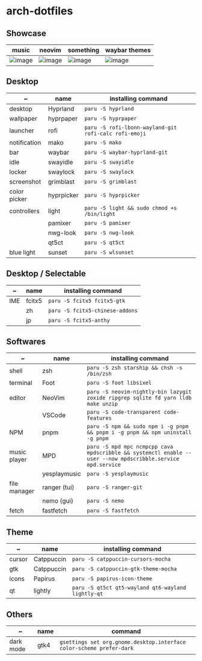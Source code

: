 # arch-dotfiles

## Showcase

| music                                                                                                           | neovim                                                                                                          | something                                                                                                       | waybar themes                                                                                                   |
| --------------------------------------------------------------------------------------------------------------- | --------------------------------------------------------------------------------------------------------------- | --------------------------------------------------------------------------------------------------------------- | --------------------------------------------------------------------------------------------------------------- |
| ![image](https://user-images.githubusercontent.com/73375859/235141782-d715aadd-b9ec-46b8-ac48-8116c1280bad.png) | ![image](https://user-images.githubusercontent.com/73375859/235141863-79ae2da5-be11-489f-9a15-f8e40e0dbb14.png) | ![image](https://user-images.githubusercontent.com/73375859/235142039-8b2a77da-af5b-4d2c-9cd2-04389adc5f06.png) | ![image](https://user-images.githubusercontent.com/73375859/235142126-cadcece8-522d-4d58-86fb-27b12820ccea.png) |

## Desktop

| ~            | name       | installing command                                    |
| ------------ | ---------- | ----------------------------------------------------- |
| desktop      | Hyprland   | `paru -S hyprland`                                    |
| wallpaper    | hyprpaper  | `paru -S hyprpaper`                                   |
| launcher     | rofi       | `paru -S rofi-lbonn-wayland-git rofi-calc rofi-emoji` |
| notification | mako       | `paru -S mako`                                        |
| bar          | waybar     | `paru -S waybar-hyprland-git`                         |
| idle         | swayidle   | `paru -S swayidle`                                    |
| locker       | swaylock   | `paru -S swaylock`                                    |
| screenshot   | grimblast  | `paru -S grimblast`                                   |
| color picker | hyprpicker | `paru -S hyprpicker`                                  |
| controllers  | light      | `paru -S light && sudo chmod +s /bin/light`           |
|              | pamixer    | `paru -S pamixer`                                     |
|              | nwg-look   | `paru -S nwg-look`                                    |
|              | qt5ct      | `paru -S qt5ct`                                       |
| blue light   | sunset     | `paru -S wlsunset`                                    |

## Desktop / Selectable

| ~   | name   | installing command              |
| --- | ------ | ------------------------------- |
| IME | fcitx5 | `paru -S fcitx5 fcitx5-gtk`     |
|     | zh     | `paru -S fcitx5-chinese-addons` |
|     | jp     | `paru -S fcitx5-anthy`          |

## Softwares

| ~            | name         | installing command                                                                                          |
| ------------ | ------------ | ----------------------------------------------------------------------------------------------------------- |
| shell        | zsh          | `paru -S zsh starship && chsh -s /bin/zsh`                                                                  |
| terminal     | Foot         | `paru -S foot libsixel`                                                                                     |
| editor       | NeoVim       | `paru -S neovim-nightly-bin lazygit zoxide ripgrep sqlite fd yarn lldb make unzip`                          |
|              | VSCode       | `paru -S code-transparent code-features`                                                                    |
| NPM          | pnpm         | `paru -S npm && sudo npm i -g pnpm && pnpm i -g pnpm && npm uninstall -g pnpm`                              |
| music player | MPD          | `paru -S mpd mpc ncmpcpp cava mpdscribble && systemctl enable --user --now mpdscribble.service mpd.service` |
|              | yesplaymusic | `paru -S yesplaymusic`                                                                                      |
| file manager | ranger (tui) | `paru -S ranger-git`                                                                                        |
|              | nemo (gui)   | `paru -S nemo`                                                                                              |
| fetch        | fastfetch    | `paru -S fastfetch`                                                                                         |

## Theme

| ~      | name       | installing command                                 |
| ------ | ---------- | -------------------------------------------------- |
| cursor | Catppuccin | `paru -S catppuccin-cursors-mocha`                 |
| gtk    | Catppuccin | `paru -S catppuccin-gtk-theme-mocha`               |
| icons  | Papirus    | `paru -S papirus-icon-theme`                       |
| qt     | lightly    | `paru -S qt5ct qt5-wayland qt6-wayland lightly-qt` |

## Others

| ~         | name | command                                                              |
| --------- | ---- | -------------------------------------------------------------------- |
| dark mode | gtk4 | `gsettings set org.gnome.desktop.interface color-scheme prefer-dark` |
